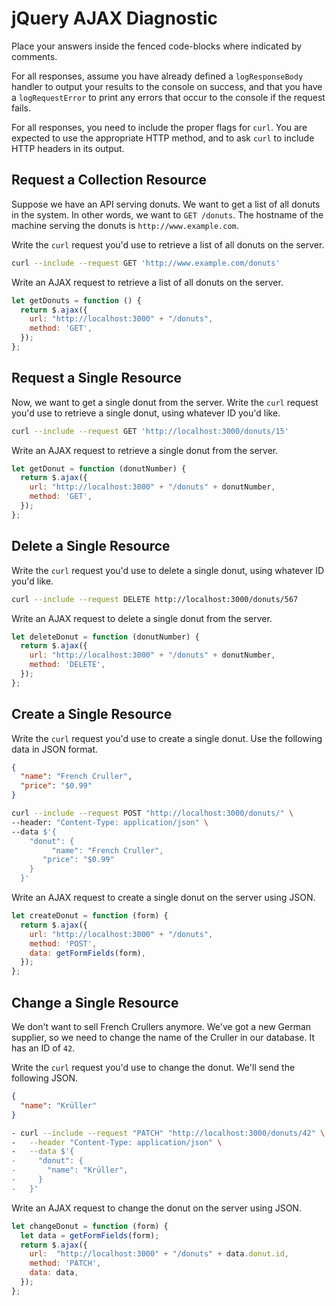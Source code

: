 # jQuery AJAX Diagnostic

Place your answers inside the fenced code-blocks where indicated by comments.

For all responses,  assume you have already defined a `logResponseBody` handler
to output your results to the console on success, and that you have a
`logRequestError` to print any errors that occur to the console if the request
fails.

For all responses, you need to include the proper flags for `curl`. You are
expected to use the appropriate HTTP method, and to ask `curl` to include HTTP
headers in its output.

## Request a Collection Resource

Suppose we have an API serving donuts. We want to get a list of all donuts in
the system. In other words, we want to `GET /donuts`. The hostname of the
machine serving the donuts is `http://www.example.com`.

Write the `curl` request you'd use to retrieve a list of all donuts on the
server.

```sh
curl --include --request GET 'http://www.example.com/donuts'
```

Write an AJAX request to retrieve a list of all donuts on the server.

```js
let getDonuts = function () {
  return $.ajax({
    url: "http://localhost:3000" + "/donuts",
    method: 'GET',
  });
};
```

## Request a Single Resource

Now, we want to get a single donut from the server. Write the `curl` request
you'd use to retrieve a single donut, using whatever ID you'd like.

```sh
curl --include --request GET 'http://localhost:3000/donuts/15'
```

Write an AJAX request to retrieve a single donut from the server.

```js
let getDonut = function (donutNumber) {
  return $.ajax({
    url: "http://localhost:3000" + "/donuts" + donutNumber,
    method: 'GET',
  });
};
```

## Delete a Single Resource

Write the `curl` request you'd use to delete a single donut, using whatever ID
you'd like.

```sh
curl --include --request DELETE http://localhost:3000/donuts/567
```

Write an AJAX request to delete a single donut from the server.

```js
let deleteDonut = function (donutNumber) {
  return $.ajax({
    url: "http://localhost:3000" + "/donuts" + donutNumber,
    method: 'DELETE',
  });
};
```

## Create a Single Resource

Write the `curl` request you'd use to create a single donut. Use the following
data in JSON format.

```json
{
  "name": "French Cruller",
  "price": "$0.99"
}
```

```sh
curl --include --request POST "http://localhost:3000/donuts/" \
--header: "Content-Type: application/json" \
--data $'{
    "donut": {
         "name": "French Cruller",
       "price": "$0.99"
    }
  }'
```

Write an AJAX request to create a single donut on the server using JSON.

```js
let createDonut = function (form) {
  return $.ajax({
    url: "http://localhost:3000" + "/donuts",
    method: 'POST',
    data: getFormFields(form),
  });
};
```

## Change a Single Resource

We don't want to sell French Crullers anymore. We've got a new German supplier,
so we need to change the name of the Cruller in our database. It has an ID of
`42`.

Write the `curl` request you'd use to change the donut. We'll send the following
JSON.

```json
{
  "name": "Krüller"
}
```

```sh
- curl --include --request "PATCH" "http://localhost:3000/donuts/42" \
-   --header "Content-Type: application/json" \
-   --data $'{
-     "donut": {
-       "name": "Krüller",
-     }
-   }'
```

Write an AJAX request to change the donut on the server using JSON.

```js
let changeDonut = function (form) {
  let data = getFormFields(form);
  return $.ajax({
    url:  "http://localhost:3000" + "/donuts" + data.donut.id,
    method: 'PATCH',
    data: data,
  });
};
```
